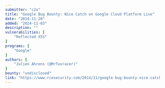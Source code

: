 ```yaml
---
submitter: "c2a"
title: "Google Bug Bounty: Nice Catch on Google Cloud Platform Live"
date: "2014-11-20"
added: "2024-11-03"
description: ""
vulnerabilities: [
    "Reflected XSS"
]
programs: [
    "Google"
]
authors: [
    "Julien Ahrens (@MrTuxracer)"
]
bounty: "undisclosed"
link: "https://www.rcesecurity.com/2014/11/google-bug-bounty-nice-catch-on-google-cloud-platform-live"
---
```




